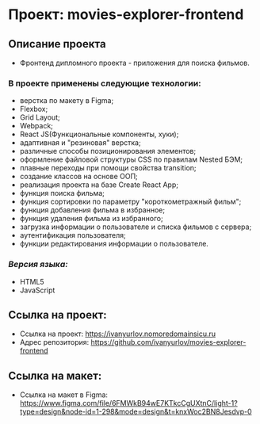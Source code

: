 # Проект: movies-explorer-frontend
## Описание проекта
* Фронтенд дипломного проекта - приложения для поиска фильмов.
### В проекте применены следующие технологии:
* верстка по макету в Figma;
* Flexbox;
* Grid Layout;
* Webpack;
* React JS(Функциональные компоненты, хуки);
* адаптивная и "резиновая" верстка;
* различные способы позиционирования элементов;
* оформление файловой структуры CSS по правилам Nested БЭМ;
* плавные переходы при помощи свойства transition;
* создание классов на основе ООП;
* реализация проекта на базе Create React App;
* функция поиска фильма;
* функция сортировки по параметру "короткометражный фильм";
* функция добавления фильма в избранное;
* функция удаления фильма из избранного;
* загрузка информации о пользователе и списка фильмов с сервера;
* аутентификация пользователя;
* функции редактирования информации о пользователе. 
### *Версия языка:* 
* HTML5
* JavaScript
## Ссылка на проект:
* Ссылка на проект: https://ivanyurlov.nomoredomainsicu.ru
* Адрес репозитория: https://github.com/ivanyurlov/movies-explorer-frontend
## Ссылка на макет:
* Ссылка на макет в Figma: https://www.figma.com/file/6FMWkB94wE7KTkcCgUXtnC/light-1?type=design&node-id=1-298&mode=design&t=knxWoc2BN8Jesdvp-0